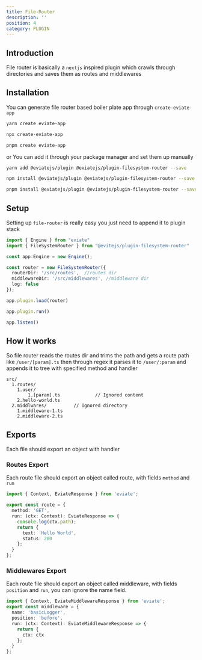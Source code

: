 ```yaml
---
title: File-Router
description: ''
position: 4
category: PLUGIN
---
```



## Introduction

File router is basically a `nextjs` inspired plugin which crawls through directories and saves them as routes and middlewares


## Installation 

You can generate file router based boiler plate app through `create-eviate-app` 


<code-group>
  <code-block label="Yarn" active>

  ```bash
  yarn create eviate-app
  ```

  </code-block>
  
  <code-block label="NPM">

  ```bash
  npx create-eviate-app
  ```

  </code-block>
  <code-block label="PNPM">

  ```bash
  pnpm create eviate-app
  ```

  </code-block>
</code-group>

or You can add it through your package manager and set them up manually 


<code-group>
  <code-block label="Yarn" active>

  ```bash
  yarn add @eviatejs/plugin @eviatejs/plugin-filesystem-router --save
  ```

  </code-block>
  
  <code-block label="NPM">

  ```bash
  npm install @eviatejs/plugin @eviatejs/plugin-filesystem-router --save
  ```

  </code-block>
  <code-block label="PNPM">

  ```bash
  pnpm install @eviatejs/plugin @eviatejs/plugin-filesystem-router --save
  ```

  </code-block>
</code-group>

## Setup

Setting up `file-router` is really easy you just need to append it to plugin stack

```ts 
import { Engine } from "eviate"
import { FileSystemRouter } from "@evitejs/plugin-filesystem-router"

const app:Engine = new Engine();

const router = new FileSystemRouter({
  routerDir: '/src/routes',  //routes dir
  middlewareDir: '/src/middlewares', //middleware dir
  log: false
});

app.plugin.load(router)

app.plugin.run()

app.listen()

```

## How it works

So file router reads the routes dir and trims the path and gets a route path like `/user/[param].ts` then through regex it parses it to `/user/:param` and appends it to tree with specified method and handler

```dir
src/
  1.routes/
    1.user/
        1.[param].ts             // Ignored content
    2.hello-world.ts
  2.middlwares/          // Ignored directory
    1.middleware-1.ts
    2.middleware-2.ts
```


## Exports

Each file should export an object with handler 

### Routes Export

Each route file should export an object called route, with fields `method` and `run`

```ts
import { Context, EviateResponse } from 'eviate';

export const route = {
  method: 'GET',
  run: (ctx: Context): EviateResponse => {
    console.log(ctx.path);
    return {
      text: 'Hello World',
      status: 200
    };
  }
};
```

### Middlewares Export

Each route file should export an object called middleware, with fields `position` and `run`, you can ignore the name field.

```ts
import { Context, EviateMiddlewareResponse } from 'eviate';
export const middleware = {
  name: 'basicLogger',
  position: 'before',
  run: (ctx: Context): EviateMiddlewareResponse => {
    return {
      ctx: ctx
    };
  }
};
```